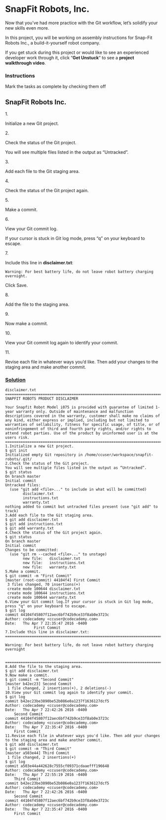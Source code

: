 # SnapFit Robots, Inc.

Now that you’ve had more practice with the Git workflow, let’s solidify
your new skills even more.

In this project, you will be working on assembly instructions for
Snap-Fit Robots Inc., a build-it-yourself robot company.

If you get stuck during this project or would like to see an experienced
developer work through it, click “**Get Unstuck**“ to see a **project
walkthrough video**.

### Instructions

Mark the tasks as complete by checking them off

## SnapFit Robots Inc.

1\.

Initialize a new Git project.

2\.

Check the status of the Git project.

You will see multiple files listed in the output as “Untracked”.

3\.

Add each file to the Git staging area.

4\.

Check the status of the Git project again.

5\.

Make a commit.

6\.

View your Git commit log.

If your cursor is stuck in Git log mode, press “q” on your keyboard to
escape.

7\.

Include this line in **disclaimer.txt**:

``` git
Warning: For best battery life, do not leave robot battery charging overnight.
```

Click Save.

8\.

Add the file to the staging area.

9\.

Now make a commit.

10\.

View your Git commit log again to identify your commit.

11\.

Revise each file in whatever ways you’d like. Then add your changes to
the staging area and make another commit.

### [Solution](snapfit-robots.txt)

    disclaimer.txt
    ==========================================================================
    SNAPFIT ROBOTS PRODUCT DISCLAIMER

    Your Snapfit Robot Model i075 is provided with guarantee of limited 1-year warranty only. Outside of maintenance and malfunction descriptions covered in the warranty, customer shall make no claims of any kind, either express or implied, including but not limited to warranties of sellability, fitness for specific usage, of title, or of noninfringement of third and fourth party rights, and/or rights to attend robot parties. Use of the product by uninformed user is at the users risk.
    ==========================================================================
    1.Initialize a new Git project. 
    $ git init                                     
    Initialized empty Git repository in /home/ccuser/workspace/snapfit-robots/.git/    
    2.Check the status of the Git project.
    You will see multiple files listed in the output as “Untracked”.       
    $ git status                                   
    On branch master                                                                             
    Initial commit                                                                              
    Untracked files:                               
      (use "git add <file>..." to include in what will be committed)                                                                          
            disclaimer.txt                         
            instructions.txt                       
            warranty.txt                                                                         
    nothing added to commit but untracked files present (use "git add" to track) 
    3.Add each file to the Git staging area.             
    $ git add disclaimer.txt                       
    $ git add instructions.txt                     
    $ git add warranty.txt   
    4.Check the status of the Git project again.                  
    $ git status                                   
    On branch master                                                                            
    Initial commit                                                                              
    Changes to be committed:                       
      (use "git rm --cached <file>..." to unstage)                                             
            new file:   disclaimer.txt             
            new file:   instructions.txt           
            new file:   warranty.txt    
    5.Make a commit.                                                       
    $ git commit -m "First Commit"   
    [master (root-commit) 44104f4] First Commit    
     3 files changed, 70 insertions(+)             
     create mode 100644 disclaimer.txt             
     create mode 100644 instructions.txt           
     create mode 100644 warranty.txt      
    6.View your Git commit log.If your cursor is stuck in Git log mode, press "q" on your keyboard to escape.
    $ git log                                      
    commit 44104f45807f12aec6bf742b9ce33f8ab0e3723c
    Author: codecademy <ccuser@codecademy.com>     
    Date:   Thu Apr 7 22:35:47 2016 -0400 
                 First Commit     
    7.Include this line in disclaimer.txt:
    =========================================================================

    Warning: For best battery life, do not leave robot battery charging overnight


    =========================================================================
    8.Add the file to the staging area. 
    $ git add disclaimer.txt  
    9.Now make a commit. 
    $ git commit -m "Second Commit"                
    [master b42ec23] Second Commit                 
     1 file changed, 2 insertions(+), 2 deletions(-)                                              
    10.View your Git commit log again to identify your commit. 
    $ git log                                      
    commit b42ec23be3890be52b086e0a1237f1636127dcf5
    Author: codecademy <ccuser@codecademy.com>     
    Date:   Thu Apr 7 22:42:26 2016 -0400                                                       
        Second Commit                                                                          
    commit 44104f45807f12aec6bf742b9ce33f8ab0e3723c
    Author: codecademy <ccuser@codecademy.com>     
    Date:   Thu Apr 7 22:35:47 2016 -0400                                                        
        First Commit      
    11.Revise each file in whatever ways you'd like. Then add your changes to the staging area and make another commit. 
    $ git add disclaimer.txt 
    $ git commit -m "Third Commit"                 
    [master a503e44] Third Commit                  
     1 file changed, 2 insertions(+)               
    $ git log                                      
    commit a503e44a442628c7555cf09371cdaaefff196648
    Author: codecademy <ccuser@codecademy.com>     
    Date:   Thu Apr 7 22:55:19 2016 -0400                                                      
        Third Commit                                                                            
    commit b42ec23be3890be52b086e0a1237f1636127dcf5
    Author: codecademy <ccuser@codecademy.com>     
    Date:   Thu Apr 7 22:42:26 2016 -0400                                                       
        Second Commit                                                                            
    commit 44104f45807f12aec6bf742b9ce33f8ab0e3723c
    Author: codecademy <ccuser@codecademy.com>     
    Date:   Thu Apr 7 22:35:47 2016 -0400                                                        
        First Commit                               
